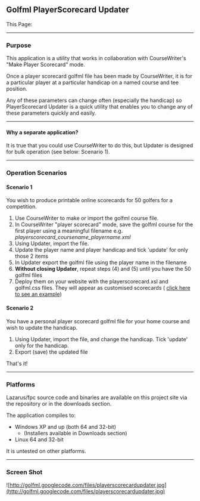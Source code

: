 ## Golfml PlayerScorecard Updater ##
This Page: 

---

### Purpose ###
This application is a utility that works in collaboration with CourseWriter's "Make Player Scorecard" mode.

Once a player scorecard golfml file has been made by CourseWriter, it is for a particular player at a particular handicap on a named course and tee position.

Any of these parameters can change often (especially the handicap) so PlayerScorecard Updater is a quick utility that enables you to change any of these parameters quickly and easily.

---

#### Why a separate application? ####
It is true that you could use CourseWriter to do this, but Updater is designed for bulk operation (see below: Scenario 1).

---

### Operation Scenarios ###
#### Scenario 1 ####

You wish to produce printable online scorecards for 50 golfers for a competition.
  1. Use CourseWriter to make or import the golfml course file.
  1. In CourseWriter "player scorecard" mode, save the golfml course  for the first player using a meaningful filename e.g. _playerscorecard\_coursename\_playername.xml_
  1. Using Updater, import the file.
  1. Update the player name and player handicap and tick 'update' for only those 2 items
  1. In Updater export the golfml file using the player name in the filename
  1. **Without closing Updater**, repeat steps (4) and (5) until you have the 50 golfml files
  1. Deploy them on your website with the playerscorecard.xsl and golfml.css files.  They will appear as customised scorecards ( [click here to see an example](http://www.charcodelvalle.com/golfmlweb/files/playerscorecard_tenerife_abamagolf.xml))

#### Scenario 2 ####
You have a personal player scorecard golfml file for your home course and wish to update the handicap.

  1. Using Updater, import the file, and change the handicap.  Tick 'update' only for the handicap.
  1. Export (save) the updated file

That's it!

---

### Platforms ###
Lazarus/fpc source code and binaries are available on this project site via the repository or in the downloads section.

The application compiles to:
  * Windows XP and up (both 64 and 32-bit)
    * (Installers available in Downloads section)
  * Linux 64 and 32-bit

It is untested on other platforms.

---

### Screen Shot ###
![http://golfml.googlecode.com/files/playerscorecardupdater.jpg](http://golfml.googlecode.com/files/playerscorecardupdater.jpg)